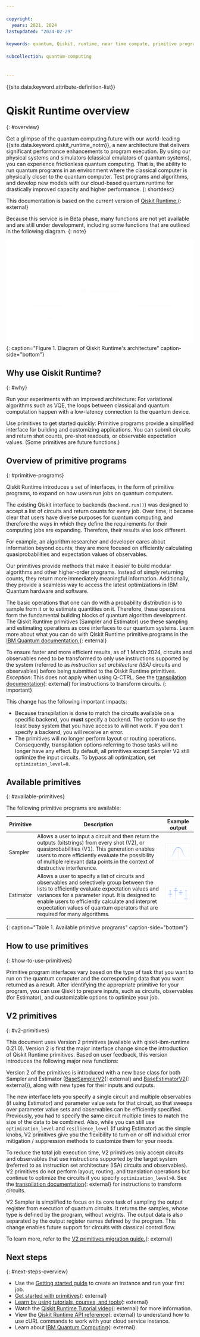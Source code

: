 ```yaml
---

copyright:
  years: 2021, 2024
lastupdated: "2024-02-29"

keywords: quantum, Qiskit, runtime, near time compute, primitive programs, Qiskit 1.0

subcollection: quantum-computing


---
```



{{site.data.keyword.attribute-definition-list}}

# Qiskit Runtime overview
{: #overview}

Get a glimpse of the quantum computing future with our world-leading {{site.data.keyword.qiskit_runtime_notm}}, a new architecture that delivers significant performance enhancements to program execution. By using our physical systems and simulators (classical emulators of quantum systems), you can experience frictionless quantum computing. That is, the ability to run quantum programs in an environment where the classical computer is physically closer to the quantum computer. Test programs and algorithms, and develop new models with our cloud-based quantum runtime for drastically improved capacity and higher performance.
{: shortdesc}

This documentation is based on the current version of [Qiskit Runtime.](https://docs.quantum.ibm.com/api/qiskit-ibm-runtime){: external}

Because this service is in Beta phase, many functions are not yet available and are still under development, including some functions that are outlined in the following diagram.
{: note}

![The top box represents code, which consists of classical + quantum processes. The user sends the code to the Qiskit Runtime API, which is part of the Qiskit Runtime Service. Primitive programs are part of the API. The API sends QASM circuits to quantum hardware, which returns the circuits back to the API.  All of this processing is part of the Qiskit Runtime Service. The API then sends return values back to the user.](images/Qiskit_Runtime_architecture.svg "Qiskit Runtime architecture diagram"){: caption="Figure 1. Diagram of Qiskit Runtime's architecture" caption-side="bottom"}

## Why use Qiskit Runtime?
{: #why}

Run your experiments with an improved architecture:   For variational algorithms such as VQE, the loops between classical and quantum computation happen with a low-latency connection to the quantum device.

Use primitives to get started quickly:   Primitive programs provide a simplified interface for building and customizing applications. You can submit circuits and return shot counts, pre-shot readouts, or observable expectation values. (Some primitives are future functions.)

## Overview of primitive programs
{: #primitive-programs}

Qiskit Runtime introduces a set of interfaces, in the form of primitive programs, to expand on how users run jobs on quantum computers.

The existing Qiskit interface to backends (`backend.run()`) was designed to accept a list of circuits and return counts for every job. Over time, it became clear that users have diverse purposes for quantum computing, and therefore the ways in which they define the requirements for their computing jobs are expanding. Therefore, their results also look different.

For example, an algorithm researcher and developer cares about information beyond counts; they are more focused on efficiently calculating quasiprobabilities and expectation values of observables.

Our primitives provide methods that make it easier to build modular algorithms and other higher-order programs. Instead of simply returning counts, they return more immediately meaningful information. Additionally, they provide a seamless way to access the latest optimizations in IBM Quantum hardware and software.

The basic operations that one can do with a probability distribution is to sample from it or to estimate quantities on it. Therefore, these operations form the fundamental building blocks of quantum algorithm development. The Qiskit Runtime primitives (Sampler and Estimator) use these sampling and estimating operations as core interfaces to our quantum systems. Learn more about what you can do with Qiskit Runtime primitive programs in the [IBM Quantum documentation.](https://docs.quantum.ibm.com/run){: external}

To ensure faster and more efficient results, as of 1 March 2024, circuits and observables need to be transformed to only use instructions supported by the system (referred to as *instruction set architecture (ISA)* circuits and observables) before being submitted to the Qiskit Runtime primitives. *Exception*: This does not apply when using Q-CTRL. See the [transpilation documentation](https://docs.quantum.ibm.com/transpile){: external} for instructions to transform circuits.
{: important}

This change has the following important impacts:

*  Because transpilation is done to match the circuits available on a specific backend, you **must** specify a backend.  The option to use the least busy system that you have access to will not work.  If you don't specify a backend, you will receive an error.
*  The primitives will no longer perform layout or routing operations. Consequently, transpilation options referring to those tasks will no longer have any effect. By default, all primitives except Sampler V2 still optimize the input circuits. To bypass all optimization, set `optimization_level=0`.

## Available primitives
{: #available-primitives}

The following primitive programs are available:

| Primitive | Description | Example output |
|---|---|---|
| Sampler | Allows a user to input a circuit and then return the outputs (bitstrings) from every shot (V2), or quasiprobabilities (V1). This generation enables users to more efficiently evaluate the possibility of multiple relevant data points in the context of destructive interference. | ![An example of Sampler output is shown.](images/sampler.png) |
| Estimator | Allows a user to specify a list of circuits and observables and selectively group between the lists to efficiently evaluate expectation values and variances for a parameter input. It is designed to enable users to efficiently calculate and interpret expectation values of quantum operators that are required for many algorithms. | ![An example of Estimator output is shown.](images/estimator.png) |
{: caption="Table 1. Available primitive programs" caption-side="bottom"}

## How to use primitives
{: #how-to-use-primitives}

Primitive program interfaces vary based on the type of task that you want to run on the quantum computer and the corresponding data that you want returned as a result. After identifying the appropriate primitive for your program, you can use Qiskit to prepare inputs, such as circuits, observables (for Estimator), and customizable options to optimize your job.


## V2 primitives
{: #v2-primitives}

This document uses Version 2 primitives (available with qiskit-ibm-runtime 0.21.0).  Version 2 is first the major interface change since the introduction of Qiskit Runtime primitives. Based on user feedback, this version introduces the following major new functions:

Version 2 of the primitives is introduced with a new base class for both Sampler and Estimator ([BaseSamplerV2](https://docs.quantum.ibm.com/api/qiskit/qiskit.primitives.BaseSamplerV2){: external} and [BaseEstimatorV2](https://docs.quantum.ibm.com/api/qiskit/qiskit.primitives.BaseEstimatorV2){: external}), along with new types for their inputs and outputs.

The new interface lets you specify a single circuit and multiple observables (if using Estimator) and parameter value sets for that circuit, so that sweeps over parameter value sets and observables can be efficiently specified. Previously, you had to specify the same circuit multiple times to match the size of the data to be combined.  Also, while you can still use `optimization_level` and `resilience_level` (if using Estimator) as the simple knobs, V2 primitives give you the flexibility to turn on or off individual error mitigation / suppression methods to customize them for your needs.

To reduce the total job execution time, V2 primitives only accept circuits and observables that use instructions supported by the target system (referred to as instruction set architecture (ISA) circuits and observables). V2 primitives do not perform layout, routing, and translation operations but continue to optimize the circuits if you specify `optimization_level>0`.  See the [transpilation documentation](https://docs.quantum.ibm.com/transpile){: external} for instructions to transform circuits.

V2 Sampler is simplified to focus on its core task of sampling the output register from execution of quantum circuits. It returns the samples, whose type is defined by the program, without weights. The output data is also separated by the output register names defined by the program. This change enables future support for circuits with classical control flow.

To learn more, refer to the [V2 primitives migration guide.](https://docs.quantum.ibm.com/api/migration-guides/v2-primitives){: external}


## Next steps
{: #next-steps-overview}

- Use the [Getting started guide](/docs/quantum-computing?topic=quantum-computing-get-started) to create an instance and run your first job.
- [Get started with primitives](https://docs.quantum.ibm.com/run/primitives-get-started){: external}
- [Learn by using tutorials, courses, and tools](https://learning.quantum.ibm.com){: external}
- Watch the [Qiskit Runtime Tutorial video](https://www.youtube.com/watch?v=b9mdMye-iVk){: external} for more information.
- View the [Qiskit Runtime API reference](/apidocs/quantum-computing){: external} to understand how to use cURL commands to work with your cloud service instance.
- Learn about [IBM Quantum Computing](https://www.ibm.com/quantum/){: external}.
